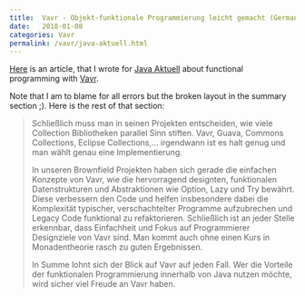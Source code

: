 ```yaml
---
title:  Vavr - Objekt-funktionale Programmierung leicht gemacht (German)
date:   2018-01-08
categories: Vavr
permalink: /vavr/java-aktuell.html
---
```


[Here](/assets/media/2018-01-08/David-Schmitz-Vavr-Objekt-funktionale-Programmierung-leicht-gemacht.pdf) is an article, that I wrote for [Java Aktuell](http://www.ijug.eu/java-aktuell/das-magazin.html) about functional programming with [Vavr](http://vavr.io).

Note that I am to blame for all errors but the broken layout in the summary section ;). Here is the rest of that section:

> Schließlich muss man in seinen Projekten entscheiden, wie viele Collection Bibliotheken parallel Sinn stiften. Vavr, Guava, Commons Collections, Eclipse Collections,… irgendwann ist es halt genug und man wählt genau eine Implementierung.
>
> In unseren Brownfield Projekten haben sich gerade die einfachen Konzepte von Vavr, wie die hervorragend designten, funktionalen Datenstrukturen und Abstraktionen wie Option, Lazy und Try bewährt. Diese verbessern den Code und helfen insbesondere dabei die Komplexität typischer, verschachtelter Programme aufzubrechen und Legacy Code funktional zu refaktorieren. Schließlich ist an jeder Stelle erkennbar, dass Einfachheit und Fokus auf Programmierer Designziele von Vavr sind. Man kommt auch ohne einen Kurs in Monadentheorie rasch zu guten Ergebnissen.
>
> In Summe lohnt sich der Blick auf Vavr auf jeden Fall. Wer die Vorteile der funktionalen Programmierung innerhalb von Java nutzen möchte, wird sicher viel Freude an Vavr haben.





